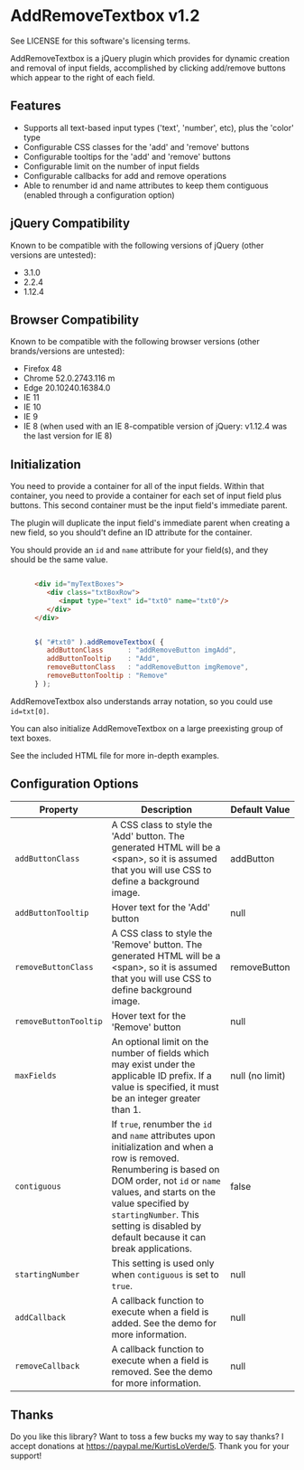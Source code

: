 AddRemoveTextbox v1.2
=====================

See LICENSE for this software's licensing terms.

AddRemoveTextbox is a jQuery plugin which provides for dynamic creation and removal of input fields, accomplished by clicking add/remove buttons which appear to the right of each field.


## Features

* Supports all text-based input types ('text', 'number', etc), plus the 'color' type
* Configurable CSS classes for the 'add' and 'remove' buttons
* Configurable tooltips for the 'add' and 'remove' buttons
* Configurable limit on the number of input fields
* Configurable callbacks for add and remove operations
* Able to renumber id and name attributes to keep them contiguous (enabled through a configuration option)


## jQuery Compatibility

Known to be compatible with the following versions of jQuery (other versions are untested):

* 3.1.0
* 2.2.4
* 1.12.4


## Browser Compatibility

Known to be compatible with the following browser versions (other brands/versions are untested):

* Firefox 48
* Chrome 52.0.2743.116 m
* Edge 20.10240.16384.0
* IE 11
* IE 10
* IE 9
* IE 8 (when used with an IE 8-compatible version of jQuery:  v1.12.4 was the last version for IE 8)


## Initialization

You need to provide a container for all of the input fields.  Within that container, you need to provide a container for each set of input field plus buttons.  This second container must be the input field's immediate parent.

The plugin will duplicate the input field's immediate parent when creating a new field, so you should&apos;t define an ID attribute for the container.

You should provide an `id` and `name` attribute for your field(s), and they should be the same value.

```html

      <div id="myTextBoxes">
         <div class="txtBoxRow">
            <input type="text" id="txt0" name="txt0"/>
         </div>
      </div>

```

```javascript

      $( "#txt0" ).addRemoveTextbox( {
         addButtonClass      : "addRemoveButton imgAdd",
         addButtonTooltip    : "Add",
         removeButtonClass   : "addRemoveButton imgRemove",
         removeButtonTooltip : "Remove"
      } );

```
AddRemoveTextbox also understands array notation, so you could use `id=txt[0]`.

You can also initialize AddRemoveTextbox on a large preexisting group of text boxes.

See the included HTML file for more in-depth examples.


## Configuration Options

| Property | Description | Default Value |
| ----------------- | --------------------------------------------------------------------------------------------------------------------------- |---------------|
| `addButtonClass` | A CSS class to style the 'Add' button.  The generated HTML will be a &lt;span&gt;, so it is assumed that you will use CSS to define a background image. | addButton |
| `addButtonTooltip` | Hover text for the 'Add' button | null |
| `removeButtonClass` | A CSS class to style the 'Remove' button.  The generated HTML will be a &lt;span&gt;, so it is assumed that you will use CSS to define background image. | removeButton |
| `removeButtonTooltip` | Hover text for the 'Remove' button | null |
| `maxFields` | An optional limit on the number of fields which may exist under the applicable ID prefix.  If a value is specified, it must be an integer greater than 1. | null (no limit) |
| `contiguous` | If `true`, renumber the `id` and `name` attributes upon initialization and when a row is removed.  Renumbering is based on DOM order, not `id` or `name` values, and starts on the value specified by `startingNumber`.  This setting is disabled by default because it can break applications. | false |
| `startingNumber` | This setting is used only when `contiguous` is set to `true`. | null |
| `addCallback` | A callback function to execute when a field is added.  See the demo for more information. | null |
| `removeCallback` | A callback function to execute when a field is removed.  See the demo for more information. | null |


## Thanks

Do you like this library?  Want to toss a few bucks my way to say thanks?  I accept donations at https://paypal.me/KurtisLoVerde/5.  Thank you for your support!
